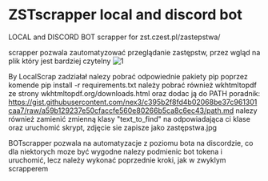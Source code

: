# ZSTscrapper local and discord bot
LOCAL and DISCORD BOT scrapper for zst.czest.pl/zastepstwa/

scrapper pozwala zautomatyzować przeglądanie zastępstw, przez wgląd na plik który jest bardziej czytelny ![1](https://github.com/wshxd/zstscrapper/assets/121758620/e3805bb0-5d80-47e7-8139-bd24c7ff0885)

By LocalScrap zadziałał nalezy pobrać odpowiednie pakiety pip poprzez komende 
	pip install -r requirements.txt
należy pobrać również wkhtmltopdf ze strony wkhtmltopdf.org/downloads.html oraz dodac ją do PATH
	poradnik: https://gist.githubusercontent.com/nex3/c395b2f8fd4b02068be37c961301caa7/raw/a59b129237e50cfaccfe560e80266b5ca8c6ec43/path.md
nalezy również zamienić zmienną klasy "text_to_find" na odpowiadająca ci klase oraz uruchomić skrypt, zdjęcie sie zapisze jako zastępstwa.jpg

BOTscrapper pozwala na automatyzacje z poziomu bota na discordzie, co dla niektorych moze być wygodne
nalezy podmienic bot tokena i uruchomić, lecz należy wykonać poprzednie kroki, jak w zwyklym scrapperem


